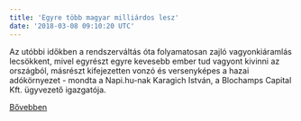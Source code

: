 ```yaml
---
title: 'Egyre több magyar milliárdos lesz'
date: '2018-03-08 09:10:20 UTC'
---
```


Az utóbbi időkben a rendszerváltás óta folyamatosan zajló vagyonkiáramlás lecsökkent, mivel egyrészt egyre kevesebb ember tud vagyont kivinni az országból, másrészt kifejezetten vonzó és versenyképes a hazai adókörnyezet - mondta a Napi.hu-nak Karagich István, a Blochamps Capital Kft. ügyvezető igazgatója.


[Bővebben](http://ift.tt/2oPT8sn)
